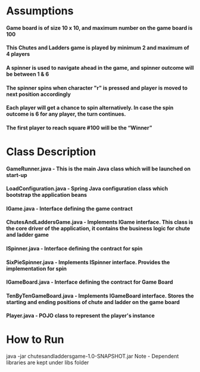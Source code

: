 # Assumptions
#### Game board is of size 10 x 10, and maximum number on the game board is 100
#### This Chutes and Ladders game is played by minimum 2 and maximum of 4 players
#### A spinner is used to navigate ahead in the game, and spinner outcome will be between 1 & 6
#### The spinner spins when character "r" is pressed and player is moved to next position accordingly
#### Each player will get a chance to spin alternatively. In case the spin outcome is 6 for any player, the turn continues.
#### The first player to reach square #100 will be the “Winner”


# Class Description
#### GameRunner.java  - This is the main Java class which will be launched on start-up
#### LoadConfiguration.java - Spring Java configuration class which bootstrap the application beans
#### IGame.java - Interface defining the game contract
#### ChutesAndLaddersGame.java - Implements IGame interface. This class is the core driver of the application, it contains the business logic for chute and ladder game
#### ISpinner.java - Interface defining the contract for spin
#### SixPieSpinner.java - Implements ISpinner interface. Provides the implementation for spin
#### IGameBoard.java - Interface defining the contract for Game Board
#### TenByTenGameBoard.java - Implements IGameBoard interface. Stores the starting and ending positions of chute and ladder on the game board
#### Player.java - POJO class to represent the player's instance


# How to Run
java -jar chutesandladdersgame-1.0-SNAPSHOT.jar
Note - Dependent libraries are kept under libs folder